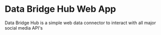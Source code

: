 # Data Bridge Hub Web App

Data Bridge Hub is a simple web data connector to interact with all major social media API's
